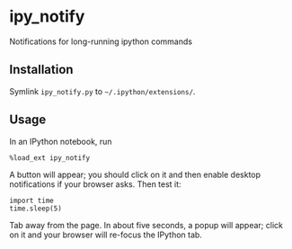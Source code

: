 ipy_notify
==========

Notifications for long-running ipython commands

Installation
------------

Symlink `ipy_notify.py` to `~/.ipython/extensions/`.

Usage
-----

In an IPython notebook, run

```
%load_ext ipy_notify
```

A button will appear; you should click on it and then enable desktop notifications if your browser asks. Then test it:

```
import time
time.sleep(5)
```

Tab away from the page. In about five seconds, a popup will appear; click on it and your browser will re-focus the IPython tab.
